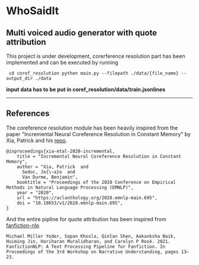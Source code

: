 # WhoSaidIt
## Multi voiced audio generator with quote attribution


This project is under development, corerference resolution part has been implemented and can be executed by running 

`` 
  cd coref_resolution
  python main.py --filepath ./data/{file_name} --output_dir ./data
``

**input data has to be put in coref_resolution/data/train.jsonlines**

----------
## References

The coreference resolution module has been heavily inspired from the paper "Incremental Neural Coreference Resolution in Constant Memory" by Xia, Patrick and his [repo]([https://](https://github.com/pitrack/incremental-coref)).

```
@inproceedings{xia-etal-2020-incremental,
    title = "Incremental Neural Coreference Resolution in Constant Memory",
    author = "Xia, Patrick  and
      Sedoc, Jo{\~a}o  and
      Van Durme, Benjamin",
    booktitle = "Proceedings of the 2020 Conference on Empirical Methods in Natural Language Processing (EMNLP)",
    year = "2020",
    url = "https://aclanthology.org/2020.emnlp-main.695",
    doi = "10.18653/v1/2020.emnlp-main.695",
}
```

And the entire pipline for quote attribution has been inspired from [fanfiction-nlp]([https://](https://github.com/michaelmilleryoder/fanfiction-nlp))

> 

    Michael Miller Yoder, Sopan Khosla, Qinlan Shen, Aakanksha Naik, Huiming Jin, Hariharan Muralidharan, and Carolyn P Rosé. 2021. FanfictionNLP: A Text Processing Pipeline for Fanfiction. In Proceedings of the 3rd Workshop on Narrative Understanding, pages 13–23.


